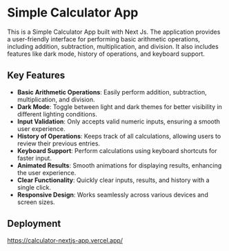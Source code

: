 # Simple Calculator App

This is a Simple Calculator App built with Next Js. The application provides a user-friendly interface for performing basic arithmetic operations, including addition, subtraction, multiplication, and division. It also includes features like dark mode, history of operations, and keyboard support.

## Key Features

- **Basic Arithmetic Operations**: Easily perform addition, subtraction, multiplication, and division.
- **Dark Mode**: Toggle between light and dark themes for better visibility in different lighting conditions.
- **Input Validation**: Only accepts valid numeric inputs, ensuring a smooth user experience.
- **History of Operations**: Keeps track of all calculations, allowing users to review their previous entries.
- **Keyboard Support**: Perform calculations using keyboard shortcuts for faster input.
- **Animated Results**: Smooth animations for displaying results, enhancing the user experience.
- **Clear Functionality**: Quickly clear inputs, results, and history with a single click.
- **Responsive Design**: Works seamlessly across various devices and screen sizes.

## Deployment

https://calculator-nextjs-app.vercel.app/

